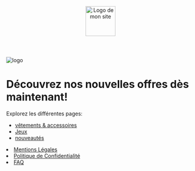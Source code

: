 <!DOCTYPE html>
<html>
<head>
  <meta charset="utf-8">
  <meta name="viewport" content="width=device-width">
  
  <link href="feuilledestyle.css" rel="stylesheet" type="text/css" />
</head>
<header>
    <img src="chemin/vers/ton-logo.png" alt="Logo de mon site" style="height: 80px;">
</header>
<body>
  <img src="https://www.google.com/url?sa=i&url=https%3A%2F%2Fwww.shutterstock.com%2Fsearch%2Fgiv-logo&psig=AOvVaw34SmlT_gsWtW-M4ClCnJEy&ust=1745840263872000&source=images&cd=vfe&opi=89978449&ved=0CBQQjRxqFwoTCLjP9JiQ-IwDFQAAAAAdAAAAABAZ" alt=logo GIV/>
  <h1>Découvrez nos nouvelles offres dès maintenant!</h1>
  <p>Explorez les différentes pages:</p>
  <ul>
    <li><a href="vetements_et_accessoires.html">vêtements & accessoires</a></li>
    <li><a href="jeux.html">Jeux</a></li>
    <li><a href="nouveautes.html">nouveautés</a></li>
  </ul>
  <footer>
    <li><a href="mentions_legales.html">Mentions Légales</a></li>
    <li><a href="politique_de_confidentialite.html">Politique de Confidentialité</a></li>
    <li><a href="FAQ.html">FAQ</a></li>
  </footer>
</body>
</html>
